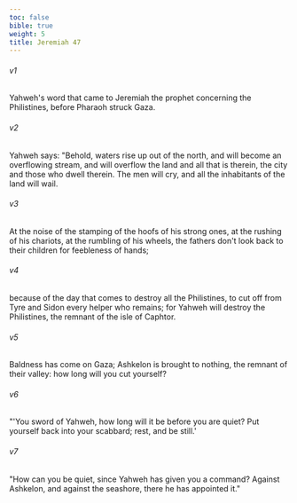 ```yaml
---
toc: false
bible: true
weight: 5
title: Jeremiah 47
---
```




###### v1 
Yahweh's word that came to Jeremiah the prophet concerning the Philistines, before Pharaoh struck Gaza. 

###### v2 
Yahweh says: "Behold, waters rise up out of the north, and will become an overflowing stream, and will overflow the land and all that is therein, the city and those who dwell therein. The men will cry, and all the inhabitants of the land will wail. 

###### v3 
At the noise of the stamping of the hoofs of his strong ones, at the rushing of his chariots, at the rumbling of his wheels, the fathers don't look back to their children for feebleness of hands; 

###### v4 
because of the day that comes to destroy all the Philistines, to cut off from Tyre and Sidon every helper who remains; for Yahweh will destroy the Philistines, the remnant of the isle of Caphtor. 

###### v5 
Baldness has come on Gaza; Ashkelon is brought to nothing, the remnant of their valley: how long will you cut yourself? 

###### v6 
"'You sword of Yahweh, how long will it be before you are quiet? Put yourself back into your scabbard; rest, and be still.' 

###### v7 
"How can you be quiet, since Yahweh has given you a command? Against Ashkelon, and against the seashore, there he has appointed it."
